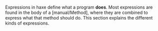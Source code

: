 Expressions in haxe define what a program **does**. Most expressions are found in the body of a [manual/Method], where they are combined to express what that method should do. This section explains the different kinds of expressions.